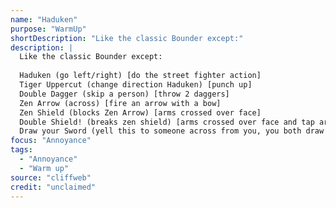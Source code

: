 ```yaml
---
name: "Haduken"
purpose: "WarmUp"
shortDescription: "Like the classic Bounder except:"
description: |
  Like the classic Bounder except:
  
  Haduken (go left/right) [do the street fighter action]
  Tiger Uppercut (change direction Haduken) [punch up]
  Double Dagger (skip a person) [throw 2 daggers]
  Zen Arrow (across) [fire an arrow with a bow]
  Zen Shield (blocks Zen Arrow) [arms crossed over face]
  Double Shield! (breaks zen shield) [arms crossed over face and tap arms together]
  Draw your Sword (yell this to someone across from you, you both draw swords, everyone else goes "Ahhh!" as you quickly change places running at each other with swords out)
focus: "Annoyance"
tags:
  - "Annoyance"
  - "Warm up"
source: "cliffweb"
credit: "unclaimed"
---
```

